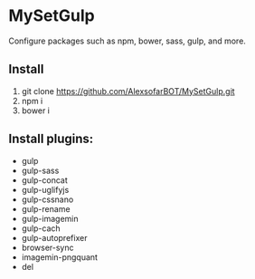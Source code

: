 # MySetGulp
Configure packages such as npm, bower, sass, gulp, and more.

## Install
1. git clone https://github.com/AlexsofarBOT/MySetGulp.git
2. npm i
3. bower i

## Install plugins:
* gulp
* gulp-sass
* gulp-concat
* gulp-uglifyjs
* gulp-cssnano
* gulp-rename
* gulp-imagemin
* gulp-cach
* gulp-autoprefixer
* browser-sync
* imagemin-pngquant
* del
